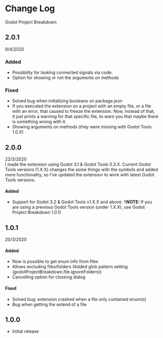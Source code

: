 # Change Log 
Godot Project Breakdown

## 2.0.1
9/4/2020
### Added
- Possibility for looking connected signals via code.
- Option for showing or not the arguments on methods
### Fixed
- Solved bug when initializing booleans on package.json
- If you executed the extension on a project with an empty file, or a file with an error, that caused to freeze the extension.
Now, instead of that, it just prints a warning for that specific file, to warn you that maybe there is something wrong with it.
- Showing arguments on methods (they were missing with Godot Tools 1.0.X)

## 2.0.0
22/3/2020<br>
I made the extension using Godot 3.1 & Godot Tools 0.3.X. Current Godot Tools versions (1.X.X) changes the some things with the symbols and added more functionality, so I've updated the extension to work with latest Godot Tools versions.
#### Added
- Support for Godot 3.2 & Godot Tools v1.X.X and above.
:bangbang:**NOTE:** If you are using a previous Godot Tools version (under 1.X.X), use Godot Project Breakdown 1.0.1)

## 1.0.1 
20/3/2020
#### Added
- Now is possible to get enum info from files
- Allows excluding files/folders (Added glob pattern setting (godotProjectBreakdown.file.ignoreFolders))
- Cancelling option for clossing dialog
#### Fixed
- Solved bug: extension crashed when a file only contained enum(s)
- Bug when getting the extend of a file


## 1.0.0
- Initial release


